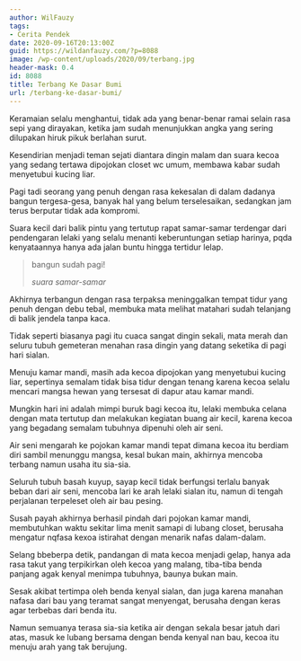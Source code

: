 ```yaml
---
author: WilFauzy
tags:
- Cerita Pendek
date: 2020-09-16T20:13:00Z
guid: https://wildanfauzy.com/?p=8088
image: /wp-content/uploads/2020/09/terbang.jpg
header-mask: 0.4
id: 8088
title: Terbang Ke Dasar Bumi
url: /terbang-ke-dasar-bumi/
---
```


Keramaian selalu menghantui, tidak ada yang benar-benar ramai selain rasa sepi yang dirayakan, ketika jam sudah menunjukkan angka yang sering dilupakan hiruk pikuk berlahan surut.

Kesendirian menjadi teman sejati diantara dingin malam dan suara kecoa yang sedang tertawa dipojokan closet wc umum, membawa kabar sudah menyetubui kucing liar.

Pagi tadi seorang yang penuh dengan rasa kekesalan di dalam dadanya bangun tergesa-gesa, banyak hal yang belum terselesaikan, sedangkan jam terus berputar tidak ada kompromi.

Suara kecil dari balik pintu yang tertutup rapat samar-samar terdengar dari pendengaran lelaki yang selalu menanti keberuntungan setiap harinya, pqda kenyataannya hanya ada jalan buntu hingga tertidur lelap.

<blockquote class="wp-block-quote">
  <p>
    bangun sudah pagi!
  </p>
  
  <cite>suara samar-samar </cite>
</blockquote>

Akhirnya terbangun dengan rasa terpaksa meninggalkan tempat tidur yang penuh dengan debu tebal, membuka mata melihat matahari sudah telanjang di balik jendela tanpa kaca.

Tidak seperti biasanya pagi itu cuaca sangat dingin sekali, mata merah dan seluru tubuh gemeteran menahan rasa dingin yang datang seketika di pagi hari sialan.

Menuju kamar mandi, masih ada kecoa dipojokan yang menyetubui kucing liar, sepertinya semalam tidak bisa tidur dengan tenang karena kecoa selalu mencari mangsa hewan yang tersesat di dapur atau kamar mandi.

Mungkin hari ini adalah mimpi buruk bagi kecoa itu, lelaki membuka celana dengan mata tertutup dan melakukan kegiatan buang air kecil, karena kecoa yang begadang semalam tubuhnya dipenuhi oleh air seni.

Air seni mengarah ke pojokan kamar mandi tepat dimana kecoa itu berdiam diri sambil menunggu mangsa, kesal bukan main, akhirnya mencoba terbang namun usaha itu sia-sia.

Seluruh tubuh basah kuyup, sayap kecil tidak berfungsi terlalu banyak beban dari air seni, mencoba lari ke arah lelaki sialan itu, namun di tengah perjalanan terpeleset oleh air bau pesing.

Susah payah akhirnya berhasil pindah dari pojokan kamar mandi, membutuhkan waktu sekitar lima menit samapi di lubang closet, berusaha mengatur nqfasa kexoa istirahat dengan menarik nafas dalam-dalam.

Selang bbeberpa detik, pandangan di mata kecoa menjadi gelap, hanya ada rasa takut yang terpikirkan oleh kecoa yang malang, tiba-tiba benda panjang agak kenyal menimpa tubuhnya, baunya bukan main.

Sesak akibat tertimpa oleh benda kenyal sialan, dan juga karena manahan nafasa dari bau yang teramat sangat menyengat, berusaha dengan keras agar terbebas dari benda itu. 

Namun semuanya terasa sia-sia ketika air dengan sekala besar jatuh dari atas, masuk ke lubang bersama dengan benda kenyal nan bau, kecoa itu menuju arah yang tak berujung.